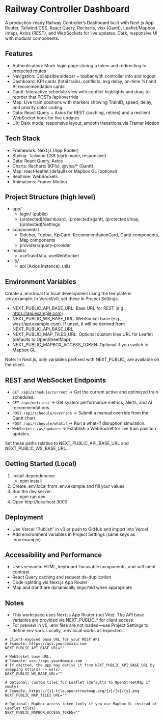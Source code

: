 # Railway Controller Dashboard

A production-ready Railway Controller’s Dashboard built with Next.js App Router, Tailwind CSS, React Query, Recharts, visx (Gantt), Leaflet/Mapbox (map), Axios (REST), and WebSockets for live updates. Dark, responsive UI with modular components.

## Features
- Authentication: Mock login page storing a token and redirecting to protected routes
- Navigation: Collapsible sidebar + topbar with controller info and logout
- Dashboard: KPI cards (total trains, conflicts, avg delay, on-time %) and AI recommendation cards
- Gantt: Interactive schedule view with conflict highlights and drag-to-reorder that POSTs /api/override
- Map: Live train positions with markers showing TrainID, speed, delay, and priority color coding
- Data: React Query + Axios for REST (caching, retries) and a resilient WebSocket hook for live updates
- UX: Dark mode, responsive layout, smooth transitions via Framer Motion

## Tech Stack
- Framework: Next.js (App Router)
- Styling: Tailwind CSS (dark mode, responsive)
- Data: React Query, Axios
- Charts: Recharts (KPIs), @visx/* (Gantt)
- Map: react-leaflet (default) or Mapbox GL (optional)
- Realtime: WebSockets
- Animations: Framer Motion

## Project Structure (high level)
- app/
  - login/ (public)
  - (protected)/dashboard, (protected)/gantt, (protected)/map, (protected)/settings
- components/
  - Sidebar, Topbar, KpiCard, RecommendationCard, Gantt components, Map components
  - providers/query-provider
- hooks/
  - useTrainData, useWebSocket
- lib/
  - api (Axios instance), utils

## Environment Variables
Create a .env.local for local development using the template in .env.example. In Vercel/v0, set these in Project Settings.

- NEXT_PUBLIC_API_BASE_URL: Base URL for REST (e.g., https://api.example.com)
- NEXT_PUBLIC_WS_BASE_URL: WebSocket base (e.g., wss://api.example.com). If unset, it will be derived from NEXT_PUBLIC_API_BASE_URL.
- NEXT_PUBLIC_MAP_TILES_URL: Optional custom tiles URL for Leaflet (defaults to OpenStreetMap)
- NEXT_PUBLIC_MAPBOX_ACCESS_TOKEN: Optional if you switch to Mapbox GL

Note: In Next.js, only variables prefixed with NEXT_PUBLIC_ are available on the client.

## REST and WebSocket Endpoints
- `GET /api/schedule/current` → Get the current active and optimized train schedules.
- `GET /api/metrics/` → Get system performance metrics, alerts, and AI recommendations.
- `POST /api/schedule/override` → Submit a manual override from the Gantt chart.
- `POST /api/schedule/whatif` → Run a what-if disruption simulation.
- `WebSocket: /ws/updates` → Establish a WebSocket for live train position updates.

Set these paths relative to NEXT_PUBLIC_API_BASE_URL and NEXT_PUBLIC_WS_BASE_URL.

## Getting Started (Local)
1) Install dependencies:
   - npm install
2) Create .env.local from .env.example and fill your values
3) Run the dev server:
   - npm run dev
4) Open http://localhost:3000

## Deployment
- Use Vercel “Publish” in v0 or push to GitHub and import into Vercel
- Add environment variables in Project Settings (same keys as .env.example)

## Accessibility and Performance
- Uses semantic HTML, keyboard-focusable components, and sufficient contrast
- React Query caching and request de-duplication
- Code-splitting via Next.js App Router
- Map and Gantt are dynamically imported when appropriate

## Notes
- This workspace uses Next.js App Router (not Vite). The API base variables are provided via NEXT_PUBLIC_* for client access.
- For preview in v0, .env files are not loaded—use Project Settings to define env vars. Locally, .env.local works as expected.
\`\`\`

```dotenv file=".env.example"
# Client-exposed base URL for your REST API
# Example: https://api.yourdomain.com
NEXT_PUBLIC_API_BASE_URL=""

# WebSocket base URL.
# Example: wss://api.yourdomain.com
# If omitted, the app may derive it from NEXT_PUBLIC_API_BASE_URL by swapping http(s) -> ws(s).
NEXT_PUBLIC_WS_BASE_URL=""

# Optional: custom tiles for Leaflet (defaults to OpenStreetMap if empty)
# Example: https://{s}.tile.openstreetmap.org/{z}/{x}/{y}.png
NEXT_PUBLIC_MAP_TILES_URL=""

# Optional: Mapbox access token (only if you use Mapbox GL instead of Leaflet tiles)
NEXT_PUBLIC_MAPBOX_ACCESS_TOKEN=""
